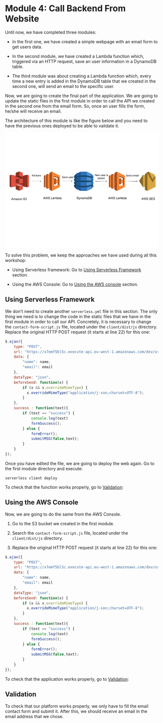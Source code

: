 # Module 4: Call Backend From Website

Until now, we have completed three modules:

* In the first one, we have created a simple webpage with an email form to get users data.

* In the second module, we have created a Lambda function which, triggered via an HTTP request, save an user information in a DynamoDB table.

* The third module was about creating a Lambda function which, every time a new entry is added in the DynamoDB table that we created in the second one, will send an email to the specific user.

Now, we are going to create the final part of the application. We are going to update the static files in the first module in order to call the API we created in the second one from the email form. So, once an user fills the form, he/she will receive an email.

The architecture of this module is like the figure below and you need to have the previous ones deployed to be able to validate it.

![Architecture](./images/backend_from_website.png)

To solve this problem, we keep the approaches we have used during all this workshop:

* Using Serverless framework: Go to [Using Serverless Framework](#using-serverless-framework) section.

* Using the AWS Console: Go to [Using the AWS console](#using-the-aws-console) section.

## Using Serverless Framework

We don't need to create another `serverless.yml` file in this section. The only thing we need is to change the code in the static files that we have in the first module in order to call our API. Concretely, it is necessary to change the `contact-form-script.js` file, located under the `client/dist/js` directory. Replace the original HTTP POST request (it starts at line 22) for this one:

```js
$.ajax({
    type: "POST",
    url: "https://x7emf5bl5c.execute-api.eu-west-1.amazonaws.com/dev/users",
    data: {
        "name": name,
        "email": email
    },
    dataType: "json",
    beforeSend: function(x) {
        if (x && x.overrideMimeType) {
          x.overrideMimeType("application/j-son;charset=UTF-8");
        }
    },
    success : function(text){
        if (text == "success") {
            console.log(text)
            formSuccess();
        } else {
            formError();
            submitMSG(false,text);
        }
    }
});
```

Once you have edited the file, we are going to deploy the web again. Go to the first module directory and execute:

```
serverless client deploy
```

To check that the function works properly, go to [Validation](#validation):

## Using the AWS Console

Now, we are going to do the same from the AWS Console.

1. Go to the S3 bucket we created in the first module.

2. Search the `contact-form-script.js` file, located under the `client/dist/js` directory.

3. Replace the original HTTP POST request (it starts at line 22) for this one:

```js
$.ajax({
    type: "POST",
    url: "https://x7emf5bl5c.execute-api.eu-west-1.amazonaws.com/dev/users",
    data: {
        "name": name,
        "email": email
    },
    dataType: "json",
    beforeSend: function(x) {
        if (x && x.overrideMimeType) {
          x.overrideMimeType("application/j-son;charset=UTF-8");
        }
    },
    success : function(text){
        if (text == "success") {
            console.log(text)
            formSuccess();
        } else {
            formError();
            submitMSG(false,text);
        }
    }
});
```

To check that the application works properly, go to [Validation](#validation):

## Validation

To check that our platform works properly, we only have to fill the email contact form and submit it. After this, we should receive an email in the email address that we chose.
